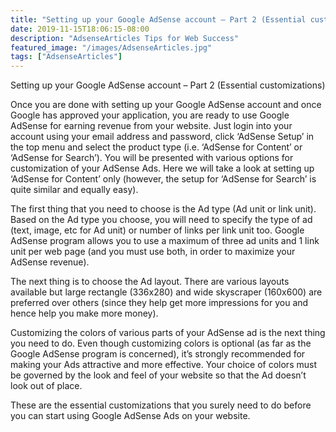 ```yaml
---
title: "Setting up your Google AdSense account – Part 2 (Essential customizations)"
date: 2019-11-15T18:06:15-08:00
description: "AdsenseArticles Tips for Web Success"
featured_image: "/images/AdsenseArticles.jpg"
tags: ["AdsenseArticles"]
---
```


Setting up your Google AdSense account – Part 2 (Essential customizations)

Once you are done with setting up your Google AdSense account and once Google has approved your application, you are ready to use Google AdSense for earning revenue from your website. Just login into your account using your email address and password, click ‘AdSense Setup’ in the top menu and select the product type (i.e. ‘AdSense for Content’ or ‘AdSense for Search’). You will be presented with various options for customization of your AdSense Ads. Here we will take a look at setting up ‘AdSense for Content’ only (however, the setup for ‘AdSense for Search’ is quite similar and equally easy).

The first thing that you need to choose is the Ad type (Ad unit or link unit). Based on the Ad type you choose, you will need to specify the type of ad (text, image, etc for Ad unit) or number of links per link unit too.  Google AdSense program allows you to use a maximum of three ad units and 1 link unit per web page (and you must use both, in order to maximize your AdSense revenue).

The next thing is to choose the Ad layout. There are various layouts available but large rectangle (336x280) and wide skyscraper (160x600) are preferred over others (since they help get more impressions for you and hence help you make more money).

Customizing the colors of various parts of your AdSense ad is the next thing you need to do. Even though customizing colors is optional (as far as the Google AdSense program is concerned), it’s strongly recommended for making your Ads attractive and more effective. Your choice of colors must be governed by the look and feel of your website so that the Ad doesn’t look out of place.

These are the essential customizations that you surely need to do before you can start using Google AdSense Ads on your website.
